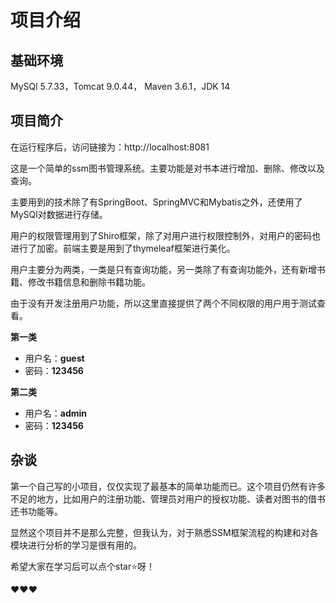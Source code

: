 # 项目介绍

## 基础环境

MySQl 5.7.33，Tomcat 9.0.44， Maven 3.6.1，JDK 14

## 项目简介

在运行程序后，访问链接为：http://localhost:8081

这是一个简单的ssm图书管理系统。主要功能是对书本进行增加、删除、修改以及查询。

主要用到的技术除了有SpringBoot、SpringMVC和Mybatis之外，还使用了MySQl对数据进行存储。

用户的权限管理用到了Shiro框架，除了对用户进行权限控制外，对用户的密码也进行了加密。前端主要是用到了thymeleaf框架进行美化。

用户主要分为两类，一类是只有查询功能，另一类除了有查询功能外，还有新增书籍、修改书籍信息和删除书籍功能。

由于没有开发注册用户功能，所以这里直接提供了两个不同权限的用户用于测试查看。

**第一类**

- 用户名：**guest**
- 密码：**123456**

**第二类**

- 用户名：**admin**
- 密码：**123456**

## 杂谈

第一个自己写的小项目，仅仅实现了最基本的简单功能而已。这个项目仍然有许多不足的地方，比如用户的注册功能、管理员对用户的授权功能、读者对图书的借书还书功能等。

显然这个项目并不是那么完整，但我认为，对于熟悉SSM框架流程的构建和对各模块进行分析的学习是很有用的。

希望大家在学习后可以点个star:star:呀！

:heart::heart::heart: